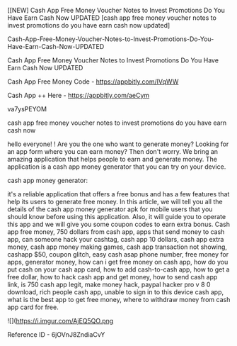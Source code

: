 [[NEW] Cash App Free Money Voucher Notes to Invest Promotions Do You Have Earn Cash Now UPDATED [cash app free money voucher notes to invest promotions do you have earn cash now updated]

Cash-App-Free-Money-Voucher-Notes-to-Invest-Promotions-Do-You-Have-Earn-Cash-Now-UPDATED

Cash App Free Money Voucher Notes to Invest Promotions Do You Have Earn Cash Now UPDATED

Cash App Free Money Code -  https://appbitly.com/IVqWW


Cash App ++ Here - https://appbitly.com/aeCym


va7ysPEYOM

cash app free money voucher notes to invest promotions do you have earn cash now

hello everyone! ! Are you the one who want to generate money? Looking for an app form where you can earn money? Then don't worry. We bring an amazing application that helps people to earn and generate money. The application is a cash app money generator that you can try on your device.

cash app money generator:

it's a reliable application that offers a free bonus and has a few features that help its users to generate free money. In this article, we will tell you all the details of the cash app money generator apk for mobile users that you should know before using this application. Also, it will guide you to operate this app and we will give you some coupon codes to earn extra bonus. Cash app free money, 750 dollars from cash app, apps that send money to cash app, can someone hack your cashtag, cash app 10 dollars, cash app extra money, cash app money making games, cash app transaction not showing, cashapp $50, coupon glitch, easy cash asap phone number, free money for apps, generator money, how can i get free money on cash app, how do you put cash on your cash app card, how to add cash-to-cash app, how to get a free dollar, how to hack cash app and get money, how to send cash app link, is 750 cash app legit, make money hack, paypal hacker pro v 8 0 download, rich people cash app, unable to sign in to this device cash app, what is the best app to get free money, where to withdraw money from cash app card for free.

![](https://i.imgur.com/AjEQ5QO.png

Reference ID - 6jOVnJ8ZndiaCvY